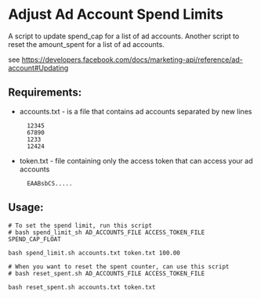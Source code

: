 # Adjust Ad Account Spend Limits

A script to update spend_cap for a list of ad accounts.
Another script to reset the amount_spent for a list of ad accounts.

see https://developers.facebook.com/docs/marketing-api/reference/ad-account#Updating

## Requirements:

* accounts.txt - is a file that contains ad accounts separated by new lines
  ```
    12345
    67890
    1233
    12424
  ```
* token.txt - file containing only the access token that can access your ad accounts
  ```
    EAABsbCS.....
  ```
  
## Usage:

```
# To set the spend limit, run this script
# bash spend_limit_sh AD_ACCOUNTS_FILE ACCESS_TOKEN_FILE SPEND_CAP_FLOAT

bash spend_limit.sh accounts.txt token.txt 100.00
```

```
# When you want to reset the spent counter, can use this script
# bash reset_spent.sh AD_ACCOUNTS_FILE ACCESS_TOKEN_FILE

bash reset_spent.sh accounts.txt token.txt
```
